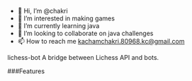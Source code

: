 - 👋 Hi, I’m @chakri
- 👀 I’m interested in making games
- 🌱 I’m currently learning java
- 💞️ I’m looking to collaborate on java challenges
- 📫 How to reach me kachamchakri.80968.kc@gmail.com

<!---
chakri01/chakri01 is a ✨ special ✨ repository because its `README.md` (this file) appears on your GitHub profile.
You can click the Preview link to take a look at your changes.
--->
lichess-bot
A bridge between Lichess API and bots.

###Features


